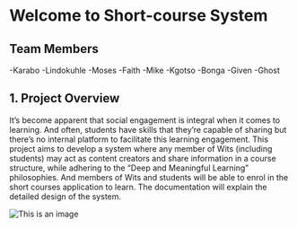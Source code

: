 # Welcome to Short-course System
## **Team Members**
-Karabo
-Lindokuhle
-Moses
-Faith
-Mike
-Kgotso
-Bonga
-Given
-Ghost

## 1. Project Overview
It’s become apparent that social engagement is integral when it comes to learning. And often, students have skills that they’re capable of sharing but there’s no internal platform to facilitate this learning engagement. This project aims to develop a system where any member of Wits (including students) may act as content creators and share information in a course structure, while adhering to the “Deep and Meaningful Learning” philosophies. And members of Wits and students will  be able to enrol in the short courses application to learn. The documentation will explain the detailed design of the system.

![This is an image](https://myoctocat.com/assets/images/base-octocat.svg)




